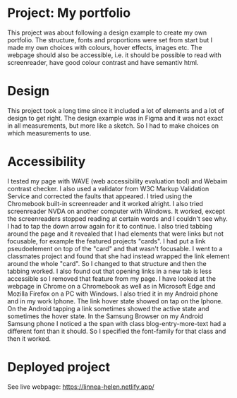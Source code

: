 # Project: My portfolio
This project was about following a design example to create my own portfolio. The structure, fonts and proportions were set from start but I made my own choices with colours, hover effects, images etc. The webpage should also be accessible, i.e. it should be possible to read with screenreader, have good colour contrast and have semantiv html.

# Design
This project took a long time since it included a lot of elements and a lot of design to get right. The design example was in Figma and it was not exact in all measurements, but more like a sketch. So I had to make choices on which measurements to use. 

# Accessibility
I tested my page with WAVE (web accessibility evaluation tool) and Webaim contrast checker. I also used a validator from W3C Markup Validation Service and corrected the faults that appeared. I tried using the Chromebook built-in screenreader and it worked alright. I also tried screenreader NVDA on another computer with Windows. It worked, except the screenreaders stopped reading at certain words and I couldn't see why. I had to tap the down arrow again for it to continue. I also tried tabbing around the page and it revealed that I had elements that were links but not focusable, for example the featured projects "cards". I had put a link pseudoelement on top of the "card" and that wasn't focusable. I went to a classmates project and found that she had instead wrapped the link element around the whole "card". So I changed to that structure and then the tabbing worked. I also found out that opening links in a new tab is less accessible so I removed that feature from my page. I have looked at the webpage in Chrome on a Chromebook as well as in Microsoft Edge and Mozilla Firefox on a PC with Windows. I also tried it in my Android phone and in my work Iphone. The link hover state showed on tap on the Iphone. On the Android tapping a link sometimes showed the active state and sometimes the hover state. In the Samsung Browser on my Android Samsung phone I noticed a the span with class blog-entry-more-text had a different font than it should. So I specified the font-family for that class and then it worked.  

# Deployed project
See live webpage: https://linnea-helen.netlify.app/ 